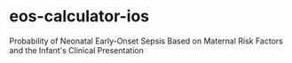 # eos-calculator-ios
Probability of Neonatal Early-Onset Sepsis Based on  Maternal Risk Factors and the Infant's Clinical Presentation
